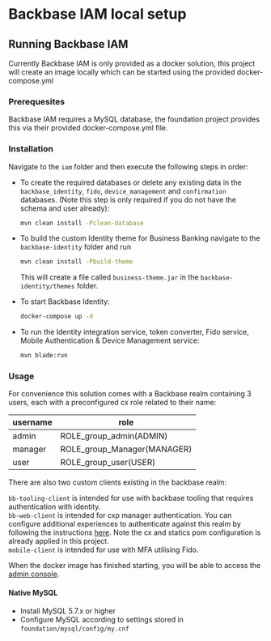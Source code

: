 # Backbase IAM local setup

## Running Backbase IAM

Currently Backbase IAM is only provided as a docker solution, this project will create an image locally which can be started using the provided docker-compose.yml
### Prerequesites

Backbase IAM requires a MySQL database, the foundation project provides this via their provided docker-compose.yml file.

### Installation

Navigate to the `iam` folder and then execute the following steps in order:

* To create the required databases or delete any existing data in the ```backbase_identity```, ```fido```, ```device_management``` and ```confirmation``` databases.  (Note this step is only required if you do not have the schema and user already):
    ```bash
    mvn clean install -Pclean-database
    ```

* To build the custom Identity theme for Business Banking navigate to the `backbase-identity` folder and run 
    ```bash
    mvn clean install -Pbuild-theme
    ```
    This will create a file called `business-theme.jar` in the `backbase-identity/themes` folder. 

* To start Backbase Identity:
    ```bash
    docker-compose up -d
    ```

* To run the Identity integration service, token converter, Fido service, Mobile Authentication & Device Management service:
    ```bash
    mvn blade:run
    ```


### Usage

For convenience this solution comes  with a Backbase realm containing 3 users, each with a preconfigured cx role related to their name: 

| username  | role  |
|---        |---|
|admin      |ROLE_group_admin(ADMIN)|
|manager    |ROLE_group_Manager(MANAGER)|
|user       |ROLE_group_user(USER)|

There are also two custom clients existing in the backbase realm:

```bb-tooling-client``` is intended for use with backbase tooling that requires authentication with identity. \
```bb-web-client``` is intended for cxp manager authentication.  You can configure additional experiences to authenticate against this realm by following the instructions [here](https://community.backbase.com/documentation/identity/latest/create_experiences_for_identity#create_new_experiences).  Note the cx and statics pom configuration is already applied in this project. \
```mobile-client``` is intended for use with MFA utilising Fido.

When the docker image has finished starting, you will be able to access the [admin console](http://localhost:8180/auth).


#### Native MySQL

* Install MySQL 5.7.x or higher
* Configure MySQL according to settings stored in `foundation/mysql/config/my.cnf`
